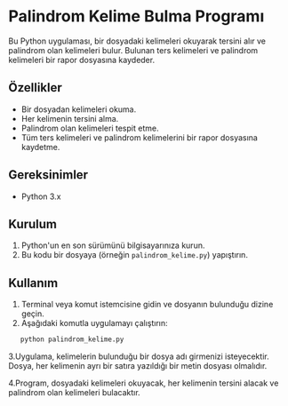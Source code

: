 # Palindrom Kelime Bulma Programı

Bu Python uygulaması, bir dosyadaki kelimeleri okuyarak tersini alır ve palindrom olan kelimeleri bulur. Bulunan ters kelimeleri ve palindrom kelimeleri bir rapor dosyasına kaydeder.

## Özellikler

- Bir dosyadan kelimeleri okuma.
- Her kelimenin tersini alma.
- Palindrom olan kelimeleri tespit etme.
- Tüm ters kelimeleri ve palindrom kelimelerini bir rapor dosyasına kaydetme.

## Gereksinimler

- Python 3.x

## Kurulum

1. Python'un en son sürümünü bilgisayarınıza kurun.
2. Bu kodu bir dosyaya (örneğin `palindrom_kelime.py`) yapıştırın.

## Kullanım

1. Terminal veya komut istemcisine gidin ve dosyanın bulunduğu dizine geçin.
2. Aşağıdaki komutla uygulamayı çalıştırın:
```bash
   python palindrom_kelime.py
```
3.Uygulama, kelimelerin bulunduğu bir dosya adı girmenizi isteyecektir. Dosya, her kelimenin ayrı bir satıra yazıldığı bir metin dosyası olmalıdır.

4.Program, dosyadaki kelimeleri okuyacak, her kelimenin tersini alacak ve palindrom olan kelimeleri bulacaktır.